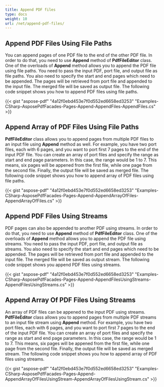 ```yaml
---
title: Append PDF files
type: docs
weight: 10
url: /net/append-pdf-files/
---
```


## **Append PDF Files Using File Paths**
You can append pages of one PDF file to the end of the other PDF file. In order to do that, you need to use **Append** method of **PdfFileEditor** class. One of the overloads of **Append** method allows you to append the PDF file using file paths. You need to pass the input PDF, port file, and output file as file paths. You also need to specify the start and end pages which need to be appended. The pages will be retrieved from port file and appended to the input file. The merged file will be saved as output file. The following code snippet shows you how to append PDF files using file paths. 



{{< gist "aspose-pdf" "4a12f0ebd453e7f0d552ed6658ed3253" "Examples-CSharp-AsposePdfFacades-Pages-Append-AppendFiles-AppendFiles.cs" >}}
## **Append Array of PDF Files Using File Paths**
**PdfFileEditor** class allows you to append pages from multiple PDF files to an input file using **Append** method as well. For example, you have two port files, each with 6 pages, and you want to port first 7 pages to the end of the input PDF file. You can create an array of port files and specify the range as start and end page parameters. In this case, the range would be 1 to 7. This means, six pages will be appened from the first file, while one page from the second file. Finally, the output file will be saved as merged file. The following code snippet shows you how to append array of PDF files using file paths. 



{{< gist "aspose-pdf" "4a12f0ebd453e7f0d552ed6658ed3253" "Examples-CSharp-AsposePdfFacades-Pages-Append-AppendArrayOfFiles-AppendArrayOfFiles.cs" >}}
## **Append PDF Files Using Streams**
PDF pages can also be appended to another PDF using streams. In order to do that, you need to use **Append** method of **PdfFileEditor** class. One of the overloads of **Append** method allows you to append the PDF file using streams. You need to pass the input PDF, port file, and output file as streams. You also need to specify the start and end pages which need to be appended. The pages will be retrieved from port file and appended to the input file. The merged file will be saved as output stream. The following code snippet shows you append PDF files using streams. 



{{< gist "aspose-pdf" "4a12f0ebd453e7f0d552ed6658ed3253" "Examples-CSharp-AsposePdfFacades-Pages-Append-AppendFilesUsingStreams-AppendFilesUsingStreams.cs" >}}
## **Append Array Of PDF Files Using Streams**
An array of PDF files can be appened to the input PDF using streams. **PdfFileEditor** class allows you to append pages from multiple PDF streams to an input file stream using **Append** method. For example, you have two port files, each with 6 pages, and you want to port first 7 pages to the end of the input PDF file. You can create an array of port files and specify the range as start and end page parameters. In this case, the range would be 1 to 7. This means, six pages will be appened from the first file, while one page from the second file. Finally, the output file will be saved as merged stream. The following code snippet shows you how to append array of PDF files using streams. 



{{< gist "aspose-pdf" "4a12f0ebd453e7f0d552ed6658ed3253" "Examples-CSharp-AsposePdfFacades-Pages-Append-AppendArrayOfFilesUsingStream-AppendArrayOfFilesUsingStream.cs" >}}
